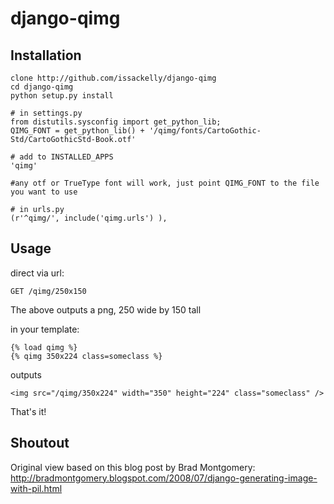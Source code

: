 django-qimg
===========

Installation
------------

    clone http://github.com/issackelly/django-qimg
    cd django-qimg
    python setup.py install
    
    # in settings.py
    from distutils.sysconfig import get_python_lib;
    QIMG_FONT = get_python_lib() + '/qimg/fonts/CartoGothic-Std/CartoGothicStd-Book.otf'
    
    # add to INSTALLED_APPS
    'qimg'
    
    #any otf or TrueType font will work, just point QIMG_FONT to the file you want to use
    
    # in urls.py
    (r'^qimg/', include('qimg.urls') ),
    
Usage
------

direct via url:

    GET /qimg/250x150
    
The above outputs a png, 250 wide by 150 tall
    
in your template:

    {% load qimg %}
    {% qimg 350x224 class=someclass %}
    
outputs

    <img src="/qimg/350x224" width="350" height="224" class="someclass" />
    
That's it!

Shoutout
--------
Original view based on this blog post by Brad Montgomery:
http://bradmontgomery.blogspot.com/2008/07/django-generating-image-with-pil.html
    
    